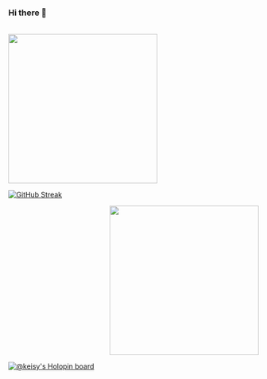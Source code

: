 ### Hi there 👋

<!--
**Keisynascimento/Keisynascimento** is a ✨ _special_ ✨ repository because its `README.md` (this file) appears on your GitHub profile.
-->

<br>
   <img width="300px"src="https://i.pinimg.com/originals/36/36/26/363626108468d89388b7873ccacc3a92.gif">
 


   [![GitHub Streak](https://streak-stats.demolab.com/?user=Keisynascimento&theme=violet-dark)](https://git.io/streak-stats)

<p align="right">
<img width="300px"src="https://i.pinimg.com/originals/36/36/26/363626108468d89388b7873ccacc3a92.gif">
</p>






 [![@keisy's Holopin board](https://holopin.me/keisy)](https://holopin.io/@keisy)


